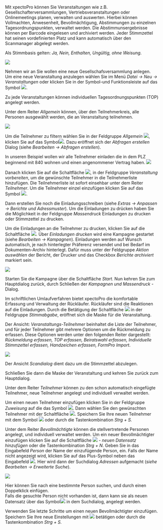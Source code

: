 Mit xpectoPro können Sie Veranstaltungen wie z.B.  Gesellschafterversammlungen, Vertriebsveranstaltungen oder Onlinemeetings planen, verwalten und auswerten. 
Hierbei können Vollmachten, Anwesenheit, Bevollmächtigung, Abstimmungen zu einzelnen Tagesordnungspunkten, verwaltet werden. Die Abstimmunsergebnisse können per Barcode eingelesen und archiviert werden. Jeder Stimmzettel hat seinen vordefinierten Platz und kann automatisch über den Scanmanager abgelegt werden.

Als Stimmbasis gelten: *Ja, Nein, Enthalten, Ungültig, ohne Weisung*.

![](http://xpecto.github.io/docs/img/img_1443008473095.png)

Nehmen wir an Sie wollen eine neue Gesellschafsversammlung anlegen. 
Um eine neue Veranstaltung anzulegen wählen Sie im Menü *Datei → Neu → Veranstaltungen* oder klicken Sie in der Symbol-und Funktionsleiste auf das Symbol ![](http://xpecto.github.io/docs/img/img_1429027370695.png). 

 Zu jede Veranstaltungen können individuellen Tagesordnungspunkten (TOP) angelegt werden. 

Unter dem Reiter *Allgemein* können, über den Teilnehmerkreis, alle Personen ausgewählt werden, die an Veranstaltung teilnehmen. 

![](http://xpecto.github.io/docs/img/img_1443010174699.png)

Um die Teilnehmer zu filtern wählen Sie in der Feldgruppe *Allgemein* ![](http://xpecto.github.io/docs/img/img_1432886377432.png), klicken Sie auf das Symbol![](http://xpecto.github.io/docs/img/img_1432890657651.png). Dazu eröffnet sich der *Abfragen erstellen* Dialog (siehe *Bearbeiten → Abfragen erstellen*). 

In unseren Beispiel wollen wir alle Teilnehmer einladen die in dem PLZ beginnend mit 840 wohnen und einen angenommener Vertrag haben.
![](http://xpecto.github.io/docs/img/img_1430841532256.png)

Danach klicken Sie auf die Schaltfläche ![](http://xpecto.github.io/docs/img/img_1432891106020.png), in der Feldgruppe *Veranstaltung vorbereiten*, um die gewünschte Teilnehmer in die Teilnehmerliste hinzufügen. Die Teilnehmerliste ist sofort einsehbar unter dem Reiter *Teilnehmer*. Um die Teilnehmer einzel einzufügen klicken Sie auf das Symbol ![](http://xpecto.github.io/docs/img/img_1443010395863.png).

Dann erstellen Sie noch die Einladungsschreiben (siehe *Extras → Anpassen → Berichte und Adressmuster*).
Um die Einladungen zu drücken haben Sie die Möglichkeit in der Feldgruppe *Massendruck* Einladungen zu drucken oder Stimmzettel zu drucken.

Um die Einladungen  an die Teilnehmer  zu drucken, klicken Sie auf die  Schaltfläche ![](http://xpecto.github.io/docs/img/img_1433144034768.png). 
Über *Einladungen drucken* wird eine Kampagne gestartet (siehe *Bearbeiten → Kampagnen*). Einladungen werden auf Wunsch automatisch, je nach hinterlegter Präferenz  versendet und bei Bedarf im Dokumenten-Archiv hinterlegt.  Dafür muss unter der Feldgruppe *Aktion auswählen* der Bericht, der Drucker und das Checkbox *Berichte archiviert* markiert sein.

![](http://xpecto.github.io/docs/img/img_1443009039857.png)

Starten Sie die Kampagne über die Schaltfläche *Start*. Nun kehren Sie zum Hauptdialog zurück, durch Schließen der *Kampagnen und Massendruck* - Dialog.

Im schriftlichen Umlaufverfahren bietet xpectoPro die komfortable Erfassung  und Verwaltung der Rückläufer. Rückläufer sind die Reaktionen auf die Einladungen. Durch die Betätigung der Schaltfläche ![](http://xpecto.github.io/docs/img/img_1433146421500.png) in der Feldgruppe *Stimmabgabe*, eröffnet sich die Maske für die Veranstaltung. 

Der Ansicht: *Veranstaltungs-Teilnehmer* beinhaltet die Liste der Teilnehmer, und für jeder Teilnehmer gibt mehrere Optionen um die Rückmeldung zu erfassen. Diese Optionen werden unter den folgenden Reiter dargestellt: *Rückmeldung erfassen, TOP erfassen, Beiratswahl erfassen, Individuelle Stimmzettel erfassen, Handzeichen erfassen, FormPro Import*.

![](http://xpecto.github.io/docs/img/img_1443012682876.png)

Der Ansicht *Scandialog* dient dazu um die Stimmzettel abzulegen.	

Schließen Sie dann die Maske der Veranstaltung und kehren Sie zurück zum Hauptdialog.
										 									 
Unter dem Reiter *Teilnehmer* können zu den schon automatisch eingefügte Teilnehmer, neue Teilnehmer angelegt und individuell verwaltet werden.

Um einen neuen Teilnehmer einzufügen klicken Sie in der Feldgruppe *Zuweisung* auf die das Symbol ![](http://xpecto.github.io/docs/img/img_1426499792252.png).  Dann wählen Sie den gewünschten Teilnehmer mit der Schaltfläche ![](http://xpecto.github.io/docs/img/img_1439206980898.png). Speichern Sie Ihre neuen Teilnehmer mit dem Symbol ![](http://xpecto.github.io/docs/img/img_1439207060262.png) oder durch die Tastenkombination *Strg + S.*

Unter dem Reiter *Bevollmächtigte* können die stellvertretende Personen angelegt, und individuell verwaltet werden.
Um ein neuer Bevollmächtigter einzufügen klicken Sie auf die Schaltfläche ![](http://xpecto.github.io/docs/img/img_1439208928813.png) - *neuen Datensatz hinzufügen*  oder die Tastenkombination *Strg + N*. Geben Sie in das Eingabefeld *Person* der Name der einzufügende Person, ein. Falls der Name nicht angezeigt wird, klicken Sie auf das Plus-Symbol neben das Eingabefeld ![](http://xpecto.github.io/docs/img/img_1439210074824.png). Hier wird dann der Suchdialog *Adressen* aufgemacht (*siehe Bearbeiten → Erweiterte Suche*). 

![](http://xpecto.github.io/docs/img/img_1439210969105.png)

Hier können Sie nach eine bestimmte Person suchen, und durch einen Doppelklick einfügen.  
Falls die gesuchte Person nicht vorhanden ist, dann kann sie als neuen Datensatz über das Symbol![](http://xpecto.github.io/docs/img/img_1439209764662.png) in dem Suchdialog, angelegt werden.

Verwenden Sie letzte Schritte um einen neuen Bevollmächtigter einzufügen.
Speichern Sie Ihre neue Einstellungen mit ![](http://xpecto.github.io/docs/img/img_1439207060262.png) betätigen oder durch die Tastenkombination *Strg + S.*

